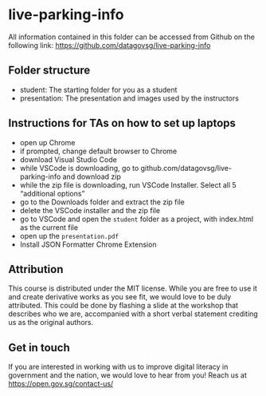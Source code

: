 # live-parking-info

All information contained in this folder can be accessed from Github on the following link: https://github.com/datagovsg/live-parking-info

## Folder structure

- student: The starting folder for you as a student
- presentation: The presentation and images used by the instructors

## Instructions for TAs on how to set up laptops
- open up Chrome
- if prompted, change default browser to Chrome
- download Visual Studio Code
- while VSCode is downloading, go to github.com/datagovsg/live-parking-info and download zip
- while the zip file is downloading, run VSCode Installer. Select all 5 “additional options”
- go to the Downloads folder and extract the zip file
- delete the VSCode installer and the zip file
- go to VSCode and open the `student` folder as a project, with index.html as the current file
- open up the `presentation.pdf`
- Install JSON Formatter Chrome Extension

## Attribution

This course is distributed under the MIT license. While you are free to use it and create derivative works as you see fit, 
we would love to be duly attributed. This could be done by flashing a slide at the workshop that describes who we are, accompanied with a short verbal statement crediting us as the original authors.

## Get in touch

If you are interested in working with us to improve digital literacy in government and the nation, 
we would love to hear from you! Reach us at https://open.gov.sg/contact-us/
